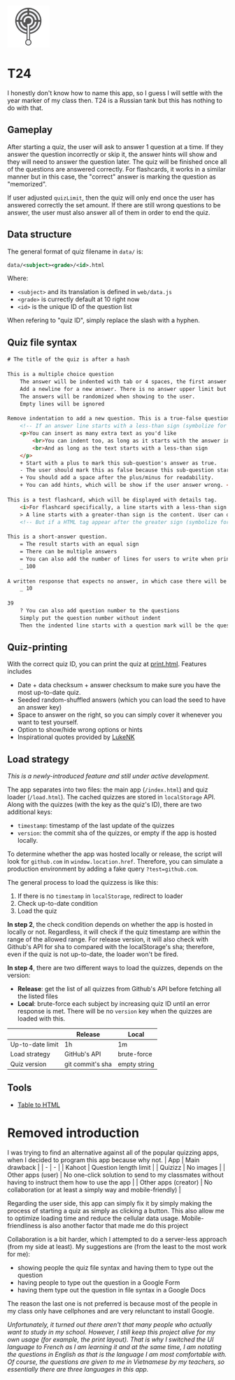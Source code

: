 ![Logo which looks like a light bulb with a question marking going through the center](web/logo.svg)

# T24
I honestly don't know how to name this app, so I guess I will settle with the year marker of my class then. T24 is a Russian tank but this has nothing to do with that.

## Gameplay
After starting a quiz, the user will ask to answer 1 question at a time. If they answer the question incorrectly or skip it, the answer hints will show and they will need to answer the question later. The quiz will be finished once all of the questions are answered correctly. For flashcards, it works in a similar manner but in this case, the "correct" answer is marking the question as "memorized".

If user adjusted `quizLimit`, then the quiz will only end once the user has answered correctly the set amount. If there are still wrong questions to be answer, the user must also answer all of them in order to end the quiz.

## Data structure
The general format of quiz filename in `data/` is:
```xml
data/<subject><grade>/<id>.html
```
Where:
- `<subject>` and its translation is defined in `web/data.js`
- `<grade>` is currectly default at 10 right now
- `<id>` is the unique ID of the question list

When refering to "quiz ID", simply replace the slash with a hyphen.

## Quiz file syntax
```html
# The title of the quiz is after a hash

This is a multiple choice question
    The answer will be indented with tab or 4 spaces, the first answer will be marked as the correct one
    Add a newline for a new answer. There is no answer upper limit but there should be at least one answer.
    The answers will be randomized when showing to the user.
    Empty lines will be ignored

Remove indentation to add a new question. This is a true-false question. <blockquote>This question has answer hints</blockquote>
    <!-- If an answer line starts with a less-than sign (symbolize for a HTML tag) then it will be inserted to the question's text instead of being a separate answer. -->
    <p>You can insert as many extra text as you'd like
        <br>You can indent too, as long as it starts with the answer indent rule (4 spaces or a tab at the very start of the line)
        <br>And as long as the text starts with a less-than sign
    </p>
    + Start with a plus to mark this sub-question's answer as true.
    - The user should mark this as false because this sub-question starts with a minus.
    + You should add a space after the plus/minus for readability.
    + You can add hints, which will be show if the user answer wrong. <blockquote>You can put them anywhere AFTER the main display element</blockquote>

This is a test flashcard, which will be displayed with details tag.
    <i>For flashcard specifically, a line starts with a less-than sign will be insert to the summary tag</i>
    > A line starts with a greater-than sign is the content. User can open/close the flashcard, and there will be buttons to mark as remembered or not.
    <!-- But if a HTML tag appear after the greater sign (symbolize for flashcard content) then it will be insered into the flashcard body -->

This is a short-answer question.
    = The result starts with an equal sign
    = There can be multiple answers
    = You can also add the number of lines for users to write when printing the quiz
    _ 100

A written response that expects no answer, in which case there will be space to answer but no automatic grading.
    _ 10

39
    ? You can also add question number to the questions
    Simply put the question number without indent
    Then the indented line starts with a question mark will be the question
```

## Quiz-printing
With the correct quiz ID, you can print the quiz at [print.html](https://lukenk.github.io/T24/print.html). Features includes
- Date + data checksum + answer checksum to make sure you have the most up-to-date quiz.
- Seeded random-shuffled answers (which you can load the seed to have an answer key)
- Space to answer on the right, so you can simply cover it whenever you want to test yourself.
- Option to show/hide wrong options or hints
- Inspirational quotes provided by [LukeNK](https://lukenk.github.io/)

## Load strategy
*This is a newly-introduced feature and still under active development.*

The app separates into two files: the main app (`/index.html`) and quiz loader (`/load.html`). The cached quizzes are stored in `localStorage` API. Along with the quizzes (with the key as the quiz's ID), there are two additional keys:
- `timestamp`: timestamp of the last update of the quizzes
- `version`: the commit sha of the quizzes, or empty if the app is hosted locally.

To determine whether the app was hosted locally or release, the script will look for `github.com` in `window.location.href`. Therefore, you can simulate a production environment by adding a fake query `?test=github.com`.

The general process to load the quizzess is like this:
1. If there is no `timestamp` in `localStorage`, redirect to loader
2. Check up-to-date condition
3. Load the quiz

__In step 2__, the check condition depends on whether the app is hosted in locally or not. Regardless, it will check if the quiz timestamp are within the range of the allowed range. For release version, it will also check with Github's API for sha to compared with the localStorage's sha; therefore, even if the quiz is not up-to-date, the loader won't be fired.

__In step 4__, there are two different ways to load the quizzes, depends on the version:
- __Release__: get the list of all quizzes from Github's API before fetching all the listed files
- __Local__: brute-force each subject by increasing quiz ID until an error response is met. There will be no `version` key when the quizzes are loaded with this.

| | Release | Local |
|-|-|-|
| Up-to-date limit | 1h | 1m |
| Load strategy | GitHub's API | brute-force |
| Quiz version | git commit's sha | empty string

## Tools
- [Table to HTML](https://tableconvert.com/excel-to-html)

# Removed introduction
I was trying to find an alternative against all of the popular quizzing apps, when I decided to program this app because why not.
| App | Main drawback |
| - | - |
| Kahoot | Question length limit |
| Quizizz | No images |
| Other apps (user) | No one-click solution to send to my classmates without having to instruct them how to use the app |
| Other apps (creator) | No collaboration (or at least a simply way and mobile-friendly) |

Regarding the user side, this app can simply fix it by simply making the process of starting a quiz as simply as clicking a button. This also allow me to optimize loading time and reduce the cellular data usage. Mobile-friendliness is also another factor that made me do this project

Collaboration is a bit harder, which I attempted to do a server-less approach (from my side at least). My suggestions are (from the least to the most work for me):
- showing people the quiz file syntax and having them to type out the question
- having people to type out the question in a Google Form
- having them type out the question in file syntax in a Google Docs

The reason the last one is not preferred is because most of the people in my class only have cellphones and are very relunctant to install Google.

*Unfortunately, it turned out there aren't that many people who actually want to study in my school. However, I still keep this project alive for my own usage (for example, the print layout). That is why I switched the UI language to French as I am learning it and at the same time, I am notating the questions in English as that is the language I am most comfortable with. Of course, the questions are given to me in Vietnamese by my teachers, so essentially there are three languages in this app.*